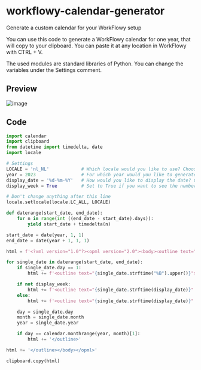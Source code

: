 # workflowy-calendar-generator
Generate a custom calendar for your WorkFlowy setup

You can use this code to generate a WorkFlowy calendar for one year, that will copy to your clipboard. You can paste it at any location in WorkFlowy with CTRL + V.

The used modules are standard libraries of Python. You can change the variables under the Settings comment.

## Preview
![image](https://user-images.githubusercontent.com/29152658/204143885-89a0c417-7244-49c4-86f6-3a4f4398b2da.png)

## Code
```python
import calendar
import clipboard
from datetime import timedelta, date
import locale

# Settings
LOCALE = 'nl_NL'            # Which locale would you like to use? Choose from https://www.localeplanet.com/icu/
year = 2023                 # For which year would you like to generate a calendar?
display_date = '%d-%m-%Y'   # How would you like to display the date? Choose from https://docs.python.org/3/library/datetime.html#strftime-and-strptime-format-codes
display_week = True         # Set to True if you want to see the number of the week as a tag, False if not

# Don't change anything after this line
locale.setlocale(locale.LC_ALL, LOCALE)

def daterange(start_date, end_date):
    for n in range(int ((end_date - start_date).days)):
        yield start_date + timedelta(n)

start_date = date(year, 1, 1)
end_date = date(year + 1, 1, 1)

html = f'<?xml version="1.0"?><opml version="2.0"><body><outline text="{year}">'

for single_date in daterange(start_date, end_date):
    if single_date.day == 1:
        html += f'<outline text="{single_date.strftime("%B").upper()}">'

    if not display_week:
        html += f'<outline text="{single_date.strftime(display_date)}" _note="{single_date.strftime("%a")}" />'
    else:
        html += f'<outline text="{single_date.strftime(display_date)}" _note="{single_date.strftime("%a")} | #wk{single_date.strftime("%W")}-{single_date.strftime("%y")}" />'

    day = single_date.day
    month = single_date.month
    year = single_date.year

    if day == calendar.monthrange(year, month)[1]:
        html += '</outline>'

html += '</outline></body></opml>'

clipboard.copy(html)
```
